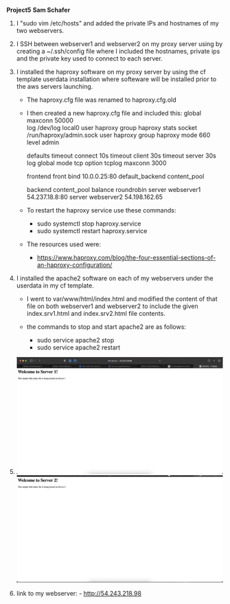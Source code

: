 **Project5**
**Sam Schafer**

1. I "sudo vim /etc/hosts" and added the private IPs and hostnames of my two webservers.

2. I SSH between webserver1 and webserver2 on my proxy server using by creating a ~/.ssh/config file where I included the hostnames, private ips and the private key used to connect to each server.

3. I installed the haproxy software on my proxy server by using the cf template userdata installation where softeware will be installed prior to the aws servers launching. 

    * The haproxy.cfg file was renamed to haproxy.cfg.old
    * I then created a new haproxy.cfg file and included this:
            global 
            maxconn 50000	
            log /dev/log local0
            user haproxy
            group haproxy
            stats socket /run/haproxy/admin.sock user haproxy group haproxy mode 660 level admin

        defaults
            timeout connect 10s
            timeout client 30s
            timeout server 30s
            log global
            mode tcp
            option tcplog
            maxconn 3000

        frontend front
            bind 10.0.0.25:80
            default_backend content_pool

        backend content_pool
            balance roundrobin
            server webserver1 54.237.18.8:80
            server webserver2 54.198.162.65
    * To restart the haproxy service use these commands:
        - sudo systemctl stop haproxy.service
        - sudo systemctl restart haproxy.service
    * The resources used were:
        - https://www.haproxy.com/blog/the-four-essential-sections-of-an-haproxy-configuration/

4. I installed the apache2 software on each of my webservers under the userdata in my cf template. 
    * I went to var/www/html/index.html and modified the content of that file on both webserver1 and webserver2 to include the given index.srv1.html and index.srv2.html file contents.

    * the commands to stop and start apache2 are as follows:
        - sudo service apache2 stop
        - sudo service apache2 restart
5. 
    ![](Screenshots/WebServer.png)
    ![](Screenshots/WebServer2.png)


6. link to my webserver:
        - http://54.243.218.98 
